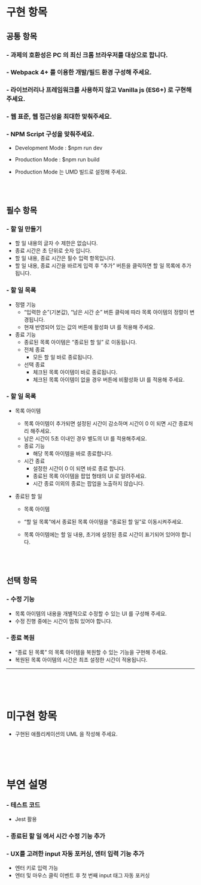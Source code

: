 # 구현 항목

## **공통 항목**

### - 과제의 호환성은 PC 의 최신 크롬 브라우저를 대상으로 합니다.

### - Webpack 4+ 를 이용한 개발/빌드 환경 구성해 주세요.

### - 라이브러리나 프레임워크를 사용하지 않고 Vanilla js (ES6+) 로 구현해 주세요.

### - 웹 표준, 웹 접근성을 최대한 맞춰주세요.

### - NPM Script 구성을 맞춰주세요.

- Development Mode : \$npm run dev
- Production Mode : \$npm run build
- Production Mode 는 UMD 빌드로 설정해 주세요.

  <br/>
  <br/>

## **필수 항목**

### - 할 일 만들기

- 할 일 내용의 글자 수 제한은 없습니다.
- 종료 시간은 초 단위로 숫자 입니다.
- 할 일 내용, 종료 시간은 필수 입력 항목입니다.
- 할 일 내용, 종료 시간을 바르게 입력 후 “추가” 버튼을 클릭하면 할 일 목록에 추가 됩니다.

### - 할 일 목록

- 정렬 기능
  - “입력한 순”(기본값), “남은 시간 순” 버튼 클릭에 따라 목록 아이템의 정렬이 변경됩니다.
  - 현재 반영되어 있는 값의 버튼에 활성화 UI 를 적용해 주세요.
- 종료 기능
  - 종료된 목록 아이템은 “종료된 할 일” 로 이동됩니다.
  - 전체 종료
    - 모든 할 일 바로 종료됩니다.
  - 선택 종료
    - 체크된 목록 아이템이 바로 종료됩니다.
    - 체크된 목록 아이템이 없을 경우 버튼에 비활성화 UI 를 적용해 주세요.

### - 할 일 목록

- 목록 아이템
  - 목록 아이템이 추가되면 설정된 시간이 감소하며 시간이 0 이 되면 시간 종료처리 해주세요.
  - 남은 시간이 5초 이내인 경우 별도의 UI 를 적용해주세요.
  - 종료 기능
    - 해당 목록 아이템을 바로 종료합니다.
  - 시간 종료
    - 설정한 시간이 0 이 되면 바로 종료 합니다.
    - 종료된 목록 아이템을 팝업 형태의 UI 로 알려주세요.
    - 시간 종료 이외의 종료는 팝업을 노출하지 않습니다.
- 종료된 할 일

  - 목록 아이템
  - “할 일 목록”에서 종료된 목록 아이템을 “종료된 할 일”로 이동시켜주세요.
  - 목록 아이템에는 할 일 내용, 초기에 설정된 종료 시간이 표기되어 있어야 합니다.

    <br/>
    <br/>

## **선택 항목**

### - 수정 기능

- 목록 아이템의 내용을 개별적으로 수정할 수 있는 UI 를 구성해 주세요.
- 수정 진행 중에는 시간이 멈춰 있어야 합니다.

### - 종료 복원

- “종료 된 목록” 의 목록 아이템을 복원할 수 있는 기능을 구현해 주세요.
- 복원된 목록 아이템의 시간은 최초 설정한 시간이 적용됩니다.

---

<br/>
<br/>
<br/>

# 미구현 항목

- 구현된 애플리케이션의 UML 을 작성해 주세요.

<br/>
<br/>
<br/>

# 부연 설명

### - 테스트 코드

- Jest 활용

### - 종료된 할 일 에서 시간 수정 기능 추가

### - UX를 고려한 input 자동 포커싱, 엔터 입력 기능 추가

- 엔터 키로 입력 가능
- 엔터 및 마우스 클릭 이벤트 후 첫 번째 input 태그 자동 포커싱
